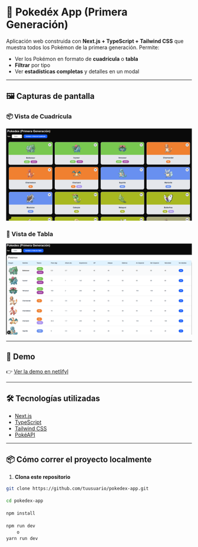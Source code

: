 # 🧿 Pokedéx App (Primera Generación)

Aplicación web construida con **Next.js + TypeScript + Tailwind CSS** que muestra todos los Pokémon de la primera generación. Permite:

- Ver los Pokémon en formato de **cuadrícula** o **tabla**
- **Filtrar** por tipo
- Ver **estadísticas completas** y detalles en un modal

---

## 🖼️ Capturas de pantalla

### 📦 Vista de Cuadrícula
![Vista de Cuadrícula](./public/images/cap-cuadricula.png)

### 🧾 Vista de Tabla
![Vista de Tabla](./public/images/cap-tabla.png)

---

## 🚀 Demo

👉 [Ver la demo en netlifyl](https://pokemonappweb.netlify.app/)  

---

## 🛠️ Tecnologías utilizadas

- [Next.js](https://nextjs.org/)
- [TypeScript](https://www.typescriptlang.org/)
- [Tailwind CSS](https://tailwindcss.com/)
- [PokéAPI](https://pokeapi.co/)

---

## 📦 Cómo correr el proyecto localmente

1. **Clona este repositorio**

```bash
git clone https://github.com/tuusuario/pokedex-app.git

cd pokedex-app

npm install

npm run dev
    o
yarn run dev
